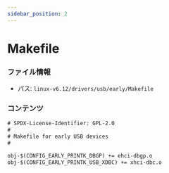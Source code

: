 ```yaml
---
sidebar_position: 2
---
```

# Makefile

### ファイル情報

- パス: `linux-v6.12/drivers/usb/early/Makefile`

### コンテンツ

```txt
# SPDX-License-Identifier: GPL-2.0
#
# Makefile for early USB devices
#

obj-$(CONFIG_EARLY_PRINTK_DBGP) += ehci-dbgp.o
obj-$(CONFIG_EARLY_PRINTK_USB_XDBC) += xhci-dbc.o

```
